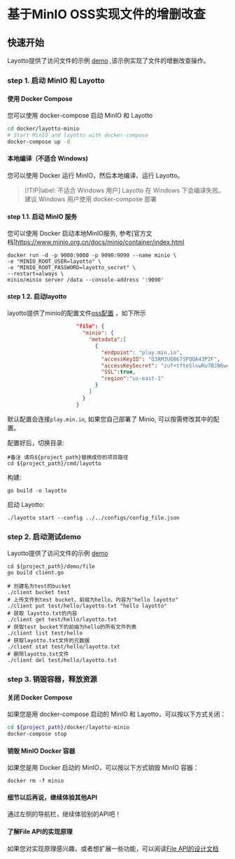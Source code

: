 # 基于MinIO OSS实现文件的增删改查

## 快速开始

Layotto提供了访问文件的示例 [demo](https://github.com/mosn/layotto/blob/main/demo/file/client.go) ,该示例实现了文件的增删改查操作。

### step 1. 启动 MinIO 和 Layotto
<!-- tabs:start -->
#### **使用 Docker Compose**
您可以使用 docker-compose 启动 MinIO 和 Layotto

```bash
cd docker/layotto-minio
# Start MinIO and layotto with docker-compose
docker-compose up -d
```

#### **本地编译（不适合 Windows)**
您可以使用 Docker 运行 MinIO，然后本地编译、运行 Layotto。

> [!TIP|label: 不适合 Windows 用户]
> Layotto 在 Windows 下会编译失败。建议 Windows 用户使用 docker-compose 部署
#### step 1.1. 启动 MinIO 服务

您可以使用 Docker 启动本地MinIO服务, 参考[官方文档]https://www.minio.org.cn/docs/minio/container/index.html

```shell
docker run -d -p 9000:9000 -p 9090:9090 --name minio \
-e "MINIO_ROOT_USER=layotto" \
-e "MINIO_ROOT_PASSWORD=layotto_secret" \
--restart=always \
minio/minio server /data --console-address ':9090'
```

#### step 1.2. 启动layotto

layotto提供了minio的配置文件[oss配置](https://github.com/mosn/layotto/blob/main/configs/config_file.json) ，如下所示

```json
                      "file": {
                        "minio": {
                          "metadata":[
                            {
                              "endpoint": "play.min.io",
                              "accessKeyID": "Q3AM3UQ867SPQQA43P2F",
                              "accessKeySecret": "zuf+tfteSlswRu7BJ86wekitnifILbZam1KYY3TG",
                              "SSL":true,
                              "region":"us-east-1"
                            }
                          ]
                        }
                      }
```

默认配置会连接`play.min.io`, 如果您自己部署了 Minio, 可以按需修改其中的配置。

配置好后，切换目录:

```shell
#备注 请将${project_path}替换成你的项目路径
cd ${project_path}/cmd/layotto
```

构建:

```shell @if.not.exist layotto
go build -o layotto
```

启动 Layotto: 

```shell @background
./layotto start --config ../../configs/config_file.json
```
<!-- tabs:end -->

### step 2. 启动测试demo

Layotto提供了访问文件的示例 [demo](https://github.com/mosn/layotto/blob/main/demo/file/client.go)

```shell
cd ${project_path}/demo/file
go build client.go

# 创建名为test的bucket
./client bucket test
# 上传文件到test bucket，前缀为hello，内容为"hello layotto"
./client put test/hello/layotto.txt "hello layotto"
# 获取 layotto.txt的内容
./client get test/hello/layotto.txt
# 获取test bucket下的前缀为hello的所有文件列表
./client list test/hello
# 获取layotto.txt文件的元数据
./client stat test/hello/layotto.txt
# 删除layotto.txt文件
./client del test/hello/layotto.txt
```

### step 3. 销毁容器，释放资源
<!-- tabs:start -->
#### **关闭 Docker Compose**
如果您是用 docker-compose 启动的 MinIO 和 Layotto，可以按以下方式关闭：

```bash
cd ${project_path}/docker/layotto-minio
docker-compose stop
```

#### **销毁 MinIO Docker 容器**
如果您是用 Docker 启动的 MinIO，可以按以下方式销毁 MinIO 容器：

```shell
docker rm -f minio
```
<!-- tabs:end -->

#### 细节以后再说，继续体验其他API
通过左侧的导航栏，继续体验别的API吧！

#### 了解File API的实现原理

如果您对实现原理感兴趣，或者想扩展一些功能，可以阅读[File API的设计文档](zh/design/file/file-design.md)
